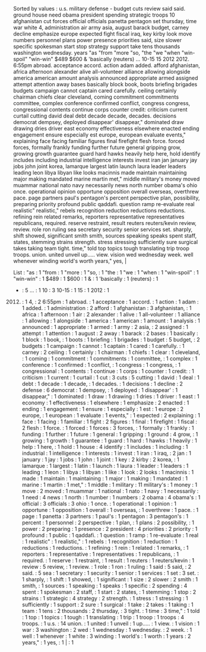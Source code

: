 Sorted by values :
u.s. military defense - budget cuts review said said. ground house need obama president spending strategic troops 10 afghanistan cut forces official officials panetta pentagon set thursday, time war white 4, administration air army asia, august barack budget, carney decline emphasize europe expected fight fiscal iraq, key kirby look move numbers personnel plans power presence priorities said, size slower specific spokesman start stop strategy support take tens thousands washington wednesday. years "as "from "more "so, "the "we "when "win-spoil" "win-win" $489 $600 & 'basically (reuters) ... 10-15 15 2012 2012. 6:55pm abroad. acceptance accord. action adam added. afford afghanistan, africa afternoon alexander alive all-volunteer alliance allowing alongside america american amount analysis announced appropriate armed assigned attempt attention away bases basically block book, boots briefing brigades budgets campaign cannot captain cared carefully. ceiling certainly chairman chiefs clear cleveland, coming commitment commitments committee, complex conference confirmed conflict, congress congress, congressional contents continue corps counter credit: criticism current curtail cutting david deal debt decade decade, decades. decisions democrat dempsey, deployed disappear' disappear," dominated draw drawing dries driver east economy effectiveness elsewhere enacted ending engagement ensure especially est europe, european evaluate events," explaining face facing familiar figures final firefight flesh force. forced forces, formally frankly funding further future general gripping grow, growing growth guarantee guard hard hawks heavily help here, hold identify includes including industrial intelligence interests invest iran jan january jay jobs john joint korea, lamarque largest latin launch laura leader leaders leading leon libya libyan like looks macinnis made maintain maintaining major making mandated marine martin met," middle military's money moved muammar national nato navy necessarily news north number obama's ohio once. operational opinion opportune opposition overall overseas, overthrew pace. page partners paul's pentagon's percent perspective plan, possibility, preparing priority profound public qaddafi. question ramp re-evaluate real realistic" realistic," rebels recognition reduction reductions reductions. refining rein related remarks, reporters representative representatives republicans, required. reserve restraint, result reuters reuters/kevin review, review. role ron ruling sea secretary security senior services set. sharply, shift showed, significant smith smith, sources speaking speaks spent staff, states, stemming strains strength. stress stressing sufficiently sure surgical takes taking team tight. time," told top topics tough translating trip troop troops. union. united unveil up..... view. vision wed wednesday week. well whenever winding world's worth years," yes, | 

List :
"as : 1
"from : 1
"more : 1
"so, : 1
"the : 1
"we : 1
"when : 1
"win-spoil" : 1
"win-win" : 1
$489 : 1
$600 : 1
& : 1
'basically : 1
(reuters) : 1
- : 5
... : 1
10 : 3
10-15 : 1
15 : 1
2012 : 1
2012. : 1
4, : 2
6:55pm : 1
abroad. : 1
acceptance : 1
accord. : 1
action : 1
adam : 1
added. : 1
administration : 2
afford : 1
afghanistan : 3
afghanistan, : 1
africa : 1
afternoon : 1
air : 2
alexander : 1
alive : 1
all-volunteer : 1
alliance : 1
allowing : 1
alongside : 1
america : 1
american : 1
amount : 1
analysis : 1
announced : 1
appropriate : 1
armed : 1
army : 2
asia, : 2
assigned : 1
attempt : 1
attention : 1
august : 2
away : 1
barack : 2
bases : 1
basically : 1
block : 1
book, : 1
boots : 1
briefing : 1
brigades : 1
budget : 5
budget, : 2
budgets : 1
campaign : 1
cannot : 1
captain : 1
cared : 1
carefully. : 1
carney : 2
ceiling : 1
certainly : 1
chairman : 1
chiefs : 1
clear : 1
cleveland, : 1
coming : 1
commitment : 1
commitments : 1
committee, : 1
complex : 1
conference : 1
confirmed : 1
conflict, : 1
congress : 1
congress, : 1
congressional : 1
contents : 1
continue : 1
corps : 1
counter : 1
credit: : 1
criticism : 1
current : 1
curtail : 1
cut : 3
cuts : 5
cutting : 1
david : 1
deal : 1
debt : 1
decade : 1
decade, : 1
decades. : 1
decisions : 1
decline : 2
defense : 6
democrat : 1
dempsey, : 1
deployed : 1
disappear' : 1
disappear," : 1
dominated : 1
draw : 1
drawing : 1
dries : 1
driver : 1
east : 1
economy : 1
effectiveness : 1
elsewhere : 1
emphasize : 2
enacted : 1
ending : 1
engagement : 1
ensure : 1
especially : 1
est : 1
europe : 2
europe, : 1
european : 1
evaluate : 1
events," : 1
expected : 2
explaining : 1
face : 1
facing : 1
familiar : 1
fight : 2
figures : 1
final : 1
firefight : 1
fiscal : 2
flesh : 1
force. : 1
forced : 1
forces : 3
forces, : 1
formally : 1
frankly : 1
funding : 1
further : 1
future : 1
general : 1
gripping : 1
ground : 4
grow, : 1
growing : 1
growth : 1
guarantee : 1
guard : 1
hard : 1
hawks : 1
heavily : 1
help : 1
here, : 1
hold : 1
house : 4
identify : 1
includes : 1
including : 1
industrial : 1
intelligence : 1
interests : 1
invest : 1
iran : 1
iraq, : 2
jan : 1
january : 1
jay : 1
jobs : 1
john : 1
joint : 1
key : 2
kirby : 2
korea, : 1
lamarque : 1
largest : 1
latin : 1
launch : 1
laura : 1
leader : 1
leaders : 1
leading : 1
leon : 1
libya : 1
libyan : 1
like : 1
look : 2
looks : 1
macinnis : 1
made : 1
maintain : 1
maintaining : 1
major : 1
making : 1
mandated : 1
marine : 1
martin : 1
met," : 1
middle : 1
military : 11
military's : 1
money : 1
move : 2
moved : 1
muammar : 1
national : 1
nato : 1
navy : 1
necessarily : 1
need : 4
news : 1
north : 1
number : 1
numbers : 2
obama : 4
obama's : 1
official : 3
officials : 3
ohio : 1
once. : 1
operational : 1
opinion : 1
opportune : 1
opposition : 1
overall : 1
overseas, : 1
overthrew : 1
pace. : 1
page : 1
panetta : 3
partners : 1
paul's : 1
pentagon : 3
pentagon's : 1
percent : 1
personnel : 2
perspective : 1
plan, : 1
plans : 2
possibility, : 1
power : 2
preparing : 1
presence : 2
president : 4
priorities : 2
priority : 1
profound : 1
public : 1
qaddafi. : 1
question : 1
ramp : 1
re-evaluate : 1
real : 1
realistic" : 1
realistic," : 1
rebels : 1
recognition : 1
reduction : 1
reductions : 1
reductions. : 1
refining : 1
rein : 1
related : 1
remarks, : 1
reporters : 1
representative : 1
representatives : 1
republicans, : 1
required. : 1
reserve : 1
restraint, : 1
result : 1
reuters : 1
reuters/kevin : 1
review : 5
review, : 1
review. : 1
role : 1
ron : 1
ruling : 1
said : 5
said, : 2
said. : 5
sea : 1
secretary : 1
security : 1
senior : 1
services : 1
set : 3
set. : 1
sharply, : 1
shift : 1
showed, : 1
significant : 1
size : 2
slower : 2
smith : 1
smith, : 1
sources : 1
speaking : 1
speaks : 1
specific : 2
spending : 4
spent : 1
spokesman : 2
staff, : 1
start : 2
states, : 1
stemming : 1
stop : 2
strains : 1
strategic : 4
strategy : 2
strength. : 1
stress : 1
stressing : 1
sufficiently : 1
support : 2
sure : 1
surgical : 1
take : 2
takes : 1
taking : 1
team : 1
tens : 2
thousands : 2
thursday, : 3
tight. : 1
time : 3
time," : 1
told : 1
top : 1
topics : 1
tough : 1
translating : 1
trip : 1
troop : 1
troops : 4
troops. : 1
u.s. : 14
union. : 1
united : 1
unveil : 1
up..... : 1
view. : 1
vision : 1
war : 3
washington : 2
wed : 1
wednesday : 1
wednesday. : 2
week. : 1
well : 1
whenever : 1
white : 3
winding : 1
world's : 1
worth : 1
years : 2
years," : 1
yes, : 1
| : 1
